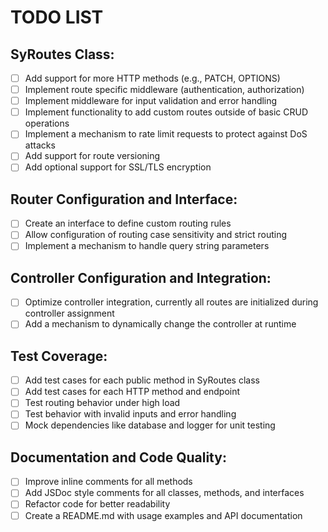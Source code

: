 # TODO LIST

## SyRoutes<T> Class:

- [ ] Add support for more HTTP methods (e.g., PATCH, OPTIONS)
- [ ] Implement route specific middleware (authentication, authorization)
- [ ] Implement middleware for input validation and error handling
- [ ] Implement functionality to add custom routes outside of basic CRUD operations
- [ ] Implement a mechanism to rate limit requests to protect against DoS attacks
- [ ] Add support for route versioning
- [ ] Add optional support for SSL/TLS encryption

## Router Configuration and Interface:

- [ ] Create an interface to define custom routing rules
- [ ] Allow configuration of routing case sensitivity and strict routing
- [ ] Implement a mechanism to handle query string parameters

## Controller Configuration and Integration:

- [ ] Optimize controller integration, currently all routes are initialized during controller assignment
- [ ] Add a mechanism to dynamically change the controller at runtime

## Test Coverage:

- [ ] Add test cases for each public method in SyRoutes class
- [ ] Add test cases for each HTTP method and endpoint
- [ ] Test routing behavior under high load
- [ ] Test behavior with invalid inputs and error handling
- [ ] Mock dependencies like database and logger for unit testing

## Documentation and Code Quality:

- [ ] Improve inline comments for all methods
- [ ] Add JSDoc style comments for all classes, methods, and interfaces
- [ ] Refactor code for better readability
- [ ] Create a README.md with usage examples and API documentation
